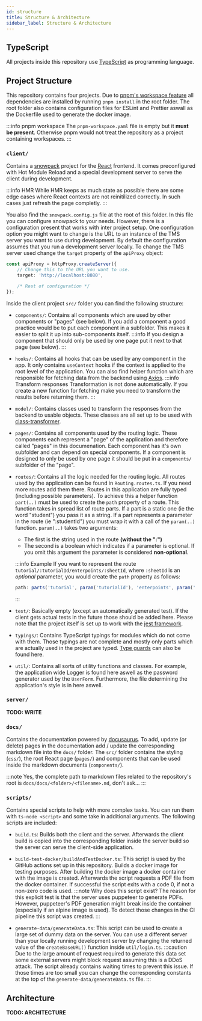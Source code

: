 ```yaml
---
id: structure
title: Structure & Architecture
sidebar_label: Structure & Architecture
---
```


## TypeScript

All projects inside this repository use [TypeScript](https://www.typescriptlang.org/) as programming language.

## Project Structure

This repository contains four projects.
Due to [pnpm's workspace feature](https://pnpm.js.org/en/workspaces) all dependencies are installed by running `pnpm install` in the root folder.
The root folder also contains configuration files for ESLint and Prettier aswall as the Dockerfile used to generate the docker image.

:::info pnpm workspace
The `pnpm-workspace.yaml` file is empty but it **must be present**.
Otherwise pnpm would not treat the repository as a project containing workspaces.
:::

### `client/`

Contains a [snowpack](https://www.snowpack.dev/) project for the [React](https://reactjs.org/) frontend.
It comes preconfigured with Hot Module Reload and a special development server to serve the client during development.

:::info HMR
While HMR keeps as much state as possible there are some edge cases where React contexts are not reinitilized correctly.
In such cases just refresh the page completly.
:::

You also find the `snowpack.config.js` file at the root of this folder.
In this file you can configure snowpack to your needs.
However, there is a configuration present that works with inter project setup.
One configuration option you might want to change is the URL to an instance of the TMS server you want to use during development.
By default the configuration assumes that you run a development server locally.
To change the TMS server used change the `target` property of the `apiProxy` object:

```ts
const apiProxy = httpProxy.createServer({
    // Change this to the URL you want to use.
    target: 'http://localhost:8080',

    /* Rest of configuration */
});
```

Inside the client project `src/` folder you can find the following structure:

-   `components/`:
    Contains all components which are used by other components or "pages" (see below).
    If you add a component a good practice would be to put each component in a subfolder.
    This makes it easier to split it up into sub-components itself.
    :::info
    If you design a component that should only be used by one page put it next to that page (see below).
    :::
-   `hooks/`:
    Contains all hooks that can be used by any component in the app.
    It only contains `useContext` hooks if the context is applied to the root level of the application.
    You can also find helper function which are responsible for fetching data from the backend using [Axios](https://github.com/axios/axios).
    :::info Transform responses
    Transformation is not done automatically.
    If you create a new function for fetching make you need to transform the results before returning them.
    :::
-   `model/`:
    Contains classes used to transform the responses from the backend to usable objects.
    These classes are all set up to be used with [class-transformer](https://github.com/typestack/class-transformer).
-   `pages/`:
    Contains all components used by the routing logic.
    These components each represent a "page" of the application and therefore called "pages" in this documenation.
    Each component has it's own subfolder and can depend on special components.
    If a component is designed to only be used by one page it should be put in a `components/` subfolder of the "page".
-   `routes/`:
    Contains all the logic needed for the routing logic.
    All routes used by the application can be found in `Routing.routes.ts`.
    If you need more routes add them there.
    Routes in this application are fully typed (including possible parameters).
    To achieve this a helper function `part(..)` must be used to create the `path` property of a route.
    This function takes in spread list of route parts.
    If a part is a static one (ie the word "student") you pass it as a string.
    If a part represents a parameter in the route (ie ":studentId") you must wrap it with a call of the `param(..)` function.
    `param(..)` takes two arguments:

    -   The first is the string used in the route **(without the ":")**
    -   The second is a boolean which indicates if a parameter is optional. If you omit this argument the parameter is considered **non-optional**.

    :::info Example
    If you want to represent the route `tutorial/:tutorialId/enterpoints/:sheetId`, where `:sheetId` is an _optional_ parameter, you would create the `path` property as follows:

    ```ts
    path: parts('tutorial', param('tutorialId'), 'enterpoints', param('sheetId', true)),
    ```

    :::

-   `test/`:
    Basically empty (except an automatically generated test).
    If the client gets actual tests in the future those should be added here.
    Please note that the project itself is set up to work with the [jest framework](https://jestjs.io/).
-   `typings/`:
    Contains TypeScript typings for modules which do not come with them.
    Those typings are not complete and mostly only parts which are actually used in the project are typed.
    [Type guards](https://www.typescriptlang.org/docs/handbook/advanced-types.html#user-defined-type-guards) can also be found here.
-   `util/`:
    Contains all sorts of utility functions and classes.
    For example, the application wide Logger is found here aswell as the password generator used by the `UserForm`.
    Furthermore, the file determining the application's style is in here aswell.

### `server/`

**TODO: WRITE**

### `docs/`

Contains the documentation powered by [docusaurus](https://v2.docusaurus.io/).
To add, update (or delete) pages in the documentation add / update the corresponding markdown file into the `docs/` folder.
The `src/` folder contains the styling (`css/`), the root React page (`pages/`) and components that can be used inside the markdown documents (`components/`).

:::note
Yes, the complete path to markdown files related to the repository's root is `docs/docs/<folder>/<filename>.md`, don't ask...
:::

### `scripts/`

Contains special scripts to help with more complex tasks.
You can run them with `ts-node <script>` and some take in additional arguments.
The following scripts are included:

-   `build.ts`:
    Builds both the client and the server.
    Afterwards the client build is copied into the corresponding folder inside the server build so the server can serve the client-side application.

-   `build-test-docker/buildAndTestDocker.ts`:
    This script is used by the GitHub actions set up in this repository.
    Builds a docker image for testing purposes.
    After building the docker image a docker container with the image is created.
    Afterwards the script requests a PDF file from the docker container.
    If successful the script exits with a code 0, if not a non-zero code is used.
    :::note Why does this script exist?
    The reason for this explicit test is that the server uses puppeteer to generate PDFs.
    However, puppeteer's PDF generation might break inside the container (especially if an alpine image is used).
    To detect those changes in the CI pipeline this script was created.
    :::

-   `generate-data/generateData.ts`:
    This script can be used to create a large set of dummy data on the server.
    You can use a different server than your locally running development server by changing the returned value of the `createBaseURL()` function inside `util/login.ts`.
    :::caution
    Due to the large amount of request required to generate this data set some external servers might block request assuming this is a DDoS attack.
    The script already contains waiting times to prevent this issue.
    If those times are too small you can change the corresponding constants at the top of the `generate-data/generateData.ts` file.
    :::

## Architecture

**TODO: ARCHITECTURE**
